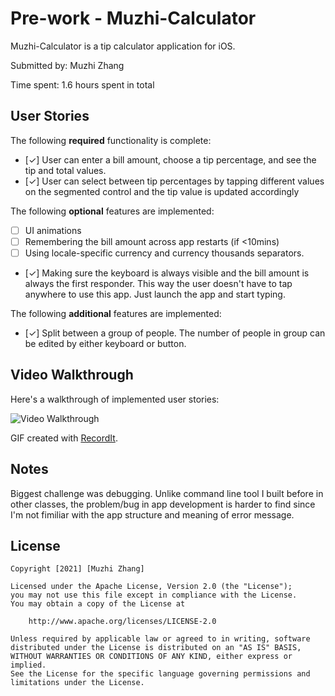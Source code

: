 # Pre-work - Muzhi-Calculator

Muzhi-Calculator is a tip calculator application for iOS.

Submitted by: Muzhi Zhang

Time spent: 1.6 hours spent in total

## User Stories

The following **required** functionality is complete:

* [✓] User can enter a bill amount, choose a tip percentage, and see the tip and total values.
* [✓] User can select between tip percentages by tapping different values on the segmented control and the tip value is updated accordingly

The following **optional** features are implemented:

* [ ] UI animations
* [ ] Remembering the bill amount across app restarts (if <10mins)
* [ ] Using locale-specific currency and currency thousands separators.
* [✓] Making sure the keyboard is always visible and the bill amount is always the first responder. This way the user doesn't have to tap anywhere to use this app. Just launch the app and start typing.

The following **additional** features are implemented:

- [✓] Split between a group of people. The number of people in group can be edited by either keyboard or button.

## Video Walkthrough

Here's a walkthrough of implemented user stories:

<img src='https://s3.ax1x.com/2021/02/06/yJR1JA.gif' title='Video Walkthrough' width='' alt='Video Walkthrough' />

GIF created with [RecordIt](https://recordit.co/).

## Notes

Biggest challenge was debugging. Unlike command line tool I built before in other classes, the problem/bug in app development is harder to find since I'm not fimiliar with the app structure and meaning of error message.

## License

    Copyright [2021] [Muzhi Zhang]

    Licensed under the Apache License, Version 2.0 (the "License");
    you may not use this file except in compliance with the License.
    You may obtain a copy of the License at

        http://www.apache.org/licenses/LICENSE-2.0

    Unless required by applicable law or agreed to in writing, software
    distributed under the License is distributed on an "AS IS" BASIS,
    WITHOUT WARRANTIES OR CONDITIONS OF ANY KIND, either express or implied.
    See the License for the specific language governing permissions and
    limitations under the License.
